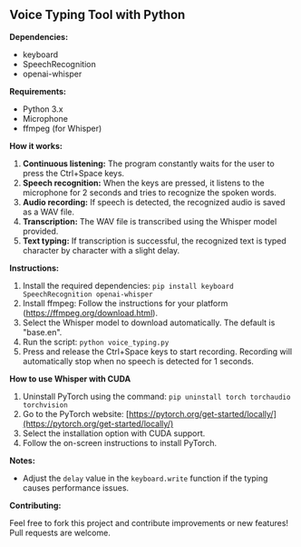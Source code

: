 ## Voice Typing Tool with Python

**Dependencies:**

* keyboard
* SpeechRecognition
* openai-whisper

**Requirements:**

* Python 3.x
* Microphone
* ffmpeg (for Whisper)

**How it works:**

1. **Continuous listening:** The program constantly waits for the user to press the Ctrl+Space keys.
2. **Speech recognition:** When the keys are pressed, it listens to the microphone for 2 seconds and tries to recognize the spoken words.
3. **Audio recording:** If speech is detected, the recognized audio is saved as a WAV file.
4. **Transcription:** The WAV file is transcribed using the Whisper model provided.
5. **Text typing:** If transcription is successful, the recognized text is typed character by character with a slight delay.

**Instructions:**

1. Install the required dependencies: `pip install keyboard SpeechRecognition openai-whisper`
2. Install ffmpeg: Follow the instructions for your platform (https://ffmpeg.org/download.html).
3. Select the Whisper model to download automatically. The default is "base.en".
5. Run the script: `python voice_typing.py`
6. Press and release the Ctrl+Space keys to start recording. Recording will automatically stop when no speech is detected for 1 seconds.

**How to use Whisper with CUDA**

1. Uninstall PyTorch using the command: `pip uninstall torch torchaudio torchvision`
2. Go to the PyTorch website: [https://pytorch.org/get-started/locally/](https://pytorch.org/get-started/locally/)
3. Select the installation option with CUDA support.
4. Follow the on-screen instructions to install PyTorch.

**Notes:**

* Adjust the `delay` value in the `keyboard.write` function if the typing causes performance issues.

**Contributing:**

Feel free to fork this project and contribute improvements or new features! Pull requests are welcome.
